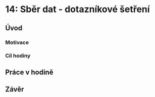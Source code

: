 # 14: Sběr dat - dotazníkové šetření

## Úvod

### Motivace

### Cíl hodiny

## Práce v hodině

## Závěr
